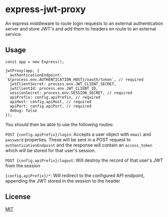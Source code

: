# express-jwt-proxy

An express middleware to route login requests to an external authentication server and store JWT's and add them to headers en route to an external service.

## Usage

```
const app = new Express();

jwtProxy(app, {
  authenticationEndpoint: `${process.env.AUTHENTICATION_HOST}/oauth/token`, // required
  jwtClientSecret: process.env.JWT_CLIENT_SECRET,
  jwtClientId: process.env.JWT_CLIENT_ID,
  sessionSecret: process.env.SESSION_SECRET, // required
  apiPrefix: config.apiPrefix, // required
  apiHost: config.apiHost, // required
  apiPort: config.apiPort, // required
  debug: false
});
```

You should then be able to use the following routes:

`POST {config.apiPrefix}/login`: Accepts a user object with `email` and `password` properties. These will be sent in a POST request to `authenticationEndpoint` and the response will contain an `access_token` which will be stored for that user's session.

`POST {config.apiPrefix}/logout`: Will destroy the record of that user's JWT from the session

`{config.apiPrefix}/*`: Will redirect to the configured API endpoint, appending the JWT stored in the session to the header

## License

[MIT](LICENSE)
